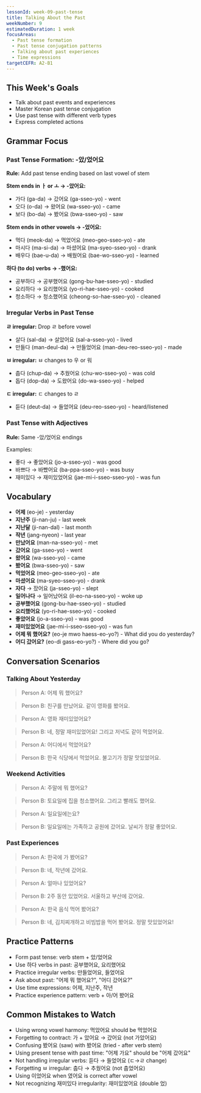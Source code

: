 ```yaml
---
lessonId: week-09-past-tense
title: Talking About the Past
weekNumber: 9
estimatedDuration: 1 week
focusAreas:
  - Past tense formation
  - Past tense conjugation patterns
  - Talking about past experiences
  - Time expressions
targetCEFR: A2-B1
---
```


## This Week's Goals

- Talk about past events and experiences
- Master Korean past tense conjugation
- Use past tense with different verb types
- Express completed actions

## Grammar Focus

### Past Tense Formation: -았/었어요

**Rule:** Add past tense ending based on last vowel of stem

**Stem ends in ㅏ or ㅗ → -았어요:**
- 가다 (ga-da) → 갔어요 (ga-sseo-yo) - went
- 오다 (o-da) → 왔어요 (wa-sseo-yo) - came
- 보다 (bo-da) → 봤어요 (bwa-sseo-yo) - saw

**Stem ends in other vowels → -었어요:**
- 먹다 (meok-da) → 먹었어요 (meo-geo-sseo-yo) - ate
- 마시다 (ma-si-da) → 마셨어요 (ma-syeo-sseo-yo) - drank
- 배우다 (bae-u-da) → 배웠어요 (bae-wo-sseo-yo) - learned

**하다 (to do) verbs → -했어요:**
- 공부하다 → 공부했어요 (gong-bu-hae-sseo-yo) - studied
- 요리하다 → 요리했어요 (yo-ri-hae-sseo-yo) - cooked
- 청소하다 → 청소했어요 (cheong-so-hae-sseo-yo) - cleaned

### Irregular Verbs in Past Tense

**ㄹ irregular:** Drop ㄹ before vowel
- 살다 (sal-da) → 살았어요 (sal-a-sseo-yo) - lived
- 만들다 (man-deul-da) → 만들었어요 (man-deu-reo-sseo-yo) - made

**ㅂ irregular:** ㅂ changes to 우 or 워
- 춥다 (chup-da) → 추웠어요 (chu-wo-sseo-yo) - was cold
- 돕다 (dop-da) → 도왔어요 (do-wa-sseo-yo) - helped

**ㄷ irregular:** ㄷ changes to ㄹ
- 듣다 (deut-da) → 들었어요 (deu-reo-sseo-yo) - heard/listened

### Past Tense with Adjectives

**Rule:** Same -았/었어요 endings

Examples:
- 좋다 → 좋았어요 (jo-a-sseo-yo) - was good
- 바쁘다 → 바빴어요 (ba-ppa-sseo-yo) - was busy
- 재미있다 → 재미있었어요 (jae-mi-i-sseo-sseo-yo) - was fun

## Vocabulary

- **어제** (eo-je) - yesterday
- **지난주** (ji-nan-ju) - last week
- **지난달** (ji-nan-dal) - last month
- **작년** (jang-nyeon) - last year
- **만났어요** (man-na-sseo-yo) - met
- **갔어요** (ga-sseo-yo) - went
- **왔어요** (wa-sseo-yo) - came
- **봤어요** (bwa-sseo-yo) - saw
- **먹었어요** (meo-geo-sseo-yo) - ate
- **마셨어요** (ma-syeo-sseo-yo) - drank
- **자다** → 잤어요 (ja-sseo-yo) - slept
- **일어나다** → 일어났어요 (il-eo-na-sseo-yo) - woke up
- **공부했어요** (gong-bu-hae-sseo-yo) - studied
- **요리했어요** (yo-ri-hae-sseo-yo) - cooked
- **좋았어요** (jo-a-sseo-yo) - was good
- **재미있었어요** (jae-mi-i-sseo-sseo-yo) - was fun
- **어제 뭐 했어요?** (eo-je mwo haess-eo-yo?) - What did you do yesterday?
- **어디 갔어요?** (eo-di gass-eo-yo?) - Where did you go?

## Conversation Scenarios

### Talking About Yesterday

> Person A: 어제 뭐 했어요?

> Person B: 친구를 만났어요. 같이 영화를 봤어요.

> Person A: 영화 재미있었어요?

> Person B: 네, 정말 재미있었어요! 그리고 저녁도 같이 먹었어요.

> Person A: 어디에서 먹었어요?

> Person B: 한국 식당에서 먹었어요. 불고기가 정말 맛있었어요.

### Weekend Activities

> Person A: 주말에 뭐 했어요?

> Person B: 토요일에 집을 청소했어요. 그리고 빨래도 했어요.

> Person A: 일요일에는요?

> Person B: 일요일에는 가족하고 공원에 갔어요. 날씨가 정말 좋았어요.

### Past Experiences

> Person A: 한국에 가 봤어요?

> Person B: 네, 작년에 갔어요.

> Person A: 얼마나 있었어요?

> Person B: 2주 동안 있었어요. 서울하고 부산에 갔어요.

> Person A: 한국 음식 먹어 봤어요?

> Person B: 네, 김치찌개하고 비빔밥을 먹어 봤어요. 정말 맛있었어요!

## Practice Patterns

- Form past tense: verb stem + 았/었어요
- Use 하다 verbs in past: 공부했어요, 요리했어요
- Practice irregular verbs: 만들었어요, 들었어요
- Ask about past: "어제 뭐 했어요?", "어디 갔어요?"
- Use time expressions: 어제, 지난주, 작년
- Practice experience pattern: verb + 아/어 봤어요

## Common Mistakes to Watch

- Using wrong vowel harmony: 먹았어요 should be 먹었어요
- Forgetting to contract: 가 + 았어요 → 갔어요 (not 가았어요)
- Confusing 봤어요 (saw) with 봤어요 (tried - after verb stem)
- Using present tense with past time: "어제 가요" should be "어제 갔어요"
- Not handling irregular verbs: 듣다 → 들었어요 (ㄷ→ㄹ change)
- Forgetting ㅂ irregular: 춥다 → 추웠어요 (not 춥었어요)
- Using 이었어요 when 였어요 is correct after vowel
- Not recognizing 재미있다 irregularity: 재미있었어요 (double 었)
